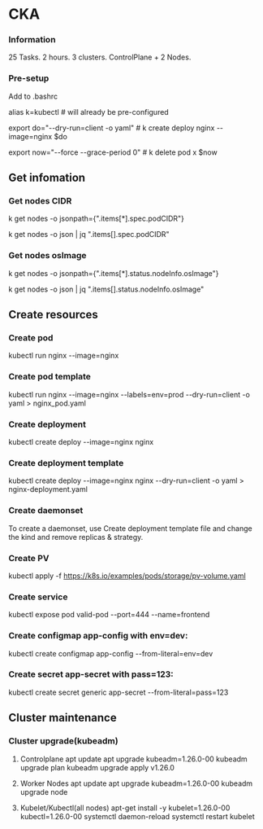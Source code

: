 # CKA

### Information

25 Tasks. 2 hours.
3 clusters. ControlPlane + 2 Nodes.

### Pre-setup

Add to .bashrc

alias k=kubectl                         # will already be pre-configured

export do="--dry-run=client -o yaml"    # k create deploy nginx --image=nginx $do

export now="--force --grace-period 0"   # k delete pod x $now

## Get infomation

### Get nodes CIDR
k get nodes -o jsonpath={".items[*].spec.podCIDR"}

k get nodes -o json | jq ".items[].spec.podCIDR"

### Get nodes osImage
k get nodes -o jsonpath={".items[*].status.nodeInfo.osImage"}

k get nodes -o json | jq ".items[].status.nodeInfo.osImage"



## Create resources

### Create pod
kubectl run nginx --image=nginx

### Create pod template
kubectl run nginx --image=nginx --labels=env=prod --dry-run=client -o yaml > nginx_pod.yaml

### Create deployment
kubectl create deploy --image=nginx nginx

### Create deployment template
kubectl create deploy --image=nginx nginx --dry-run=client -o yaml > nginx-deployment.yaml

### Create daemonset
To create a daemonset, use Create deployment template file and change the kind and remove replicas & strategy.

### Create PV
kubectl apply -f https://k8s.io/examples/pods/storage/pv-volume.yaml

### Create service
kubectl expose pod valid-pod --port=444 --name=frontend

### Create configmap app-config with env=dev:
kubectl create configmap app-config --from-literal=env=dev

### Create secret app-secret with pass=123:
kubectl create secret generic app-secret --from-literal=pass=123


## Cluster maintenance

### Cluster upgrade(kubeadm)

1. Controlplane
apt update
apt upgrade kubeadm=1.26.0-00
kubeadm upgrade plan
kubeadm upgrade apply v1.26.0

2. Worker Nodes
apt update
apt upgrade kubeadm=1.26.0-00
kubeadm upgrade node

3. Kubelet/Kubectl(all nodes)
apt-get install -y kubelet=1.26.0-00 kubectl=1.26.0-00
systemctl daemon-reload
systemctl restart kubelet
